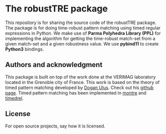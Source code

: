 # The robustTRE package
This repository is for sharing the source code of the robustTRE package. The package is for doing time-robust pattern matching using timed regular expressions in Python. We make use of **Parma Polyhedra Library (PPL)** for implementing the algorithm for getting the time-robust match-set from a given match-set and a given robustness value. We use **pybind11** to create **Python3** bindings.

## Authors and acknowledgment
This package is built on top of the work done at the VERIMAG laboratory located in the Grenoble city of France. This work is based on the theory of timed pattern matching developed by [Dogan Ulus](https://www.cmpe.boun.edu.tr/tr/people/dogan.ulus). Check out his [github page](https://github.com/doganulus). Timed pattern matching has been implemented in [montre](https://github.com/doganulus/montre) and [timedrel](https://github.com/doganulus/timedrel).

## License
For open source projects, say how it is licensed.